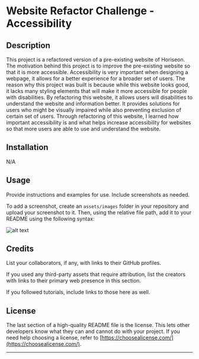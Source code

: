 # Website Refactor Challenge - Accessibility

## Description

This project is a refactored version of a pre-existing website of Horiseon. The motivation behind this project is to improve the pre-existing website so that it is more accessible. Accessibility is very important when designing a webpage, it allows for a better experience for a broader set of users. The reason why this project was built is because while this website looks good, it lacks many styling elements that will make it more accessible for people with disabilities. By refactoring this website, it allows users will disabilities to understand the website and information better. It provides solutions for users who might be visually impaired while also preventing exclusion of certain set of users. Through refactoring of this website, I learned how important accessibility is and what helps increase accessibility for websites so that more users are able to use and understand the website. 

## Installation

N/A

## Usage

Provide instructions and examples for use. Include screenshots as needed.

To add a screenshot, create an `assets/images` folder in your repository and upload your screenshot to it. Then, using the relative file path, add it to your README using the following syntax:

![alt text](assets/images/screenshot.png)

## Credits

List your collaborators, if any, with links to their GitHub profiles.

If you used any third-party assets that require attribution, list the creators with links to their primary web presence in this section.

If you followed tutorials, include links to those here as well.

## License

The last section of a high-quality README file is the license. This lets other developers know what they can and cannot do with your project. If you need help choosing a license, refer to [https://choosealicense.com/](https://choosealicense.com/).

---
